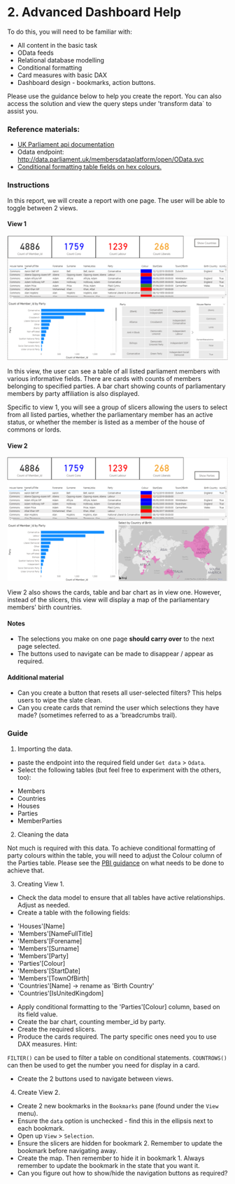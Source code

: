# 2. Advanced Dashboard Help

To do this, you will need to be familiar with:

- All content in the basic task
- OData feeds
- Relational database modelling
- Conditional formatting
- Card measures with basic DAX
- Dashboard design - bookmarks, action buttons.



Please use the guidance below to help you create the report. You can also access the solution and view the query
steps under 'transform data` to assist you.

### Reference materials:

* [UK Parliament api documentation](http://data.parliament.uk/membersdataplatform/open.aspx)
* Odata endpoint: http://data.parliament.uk/membersdataplatform/open/OData.svc
* [Conditional formatting table fields on hex colours.](https://docs.microsoft.com/en-us/power-bi/create-reports/desktop-conditional-table-formatting)

### Instructions

In this report, we will create a report with one page. The user will be able to toggle between 2 views.

#### View 1

![Dashboard with parliamentary party slicers](images/success_1.png)

In this view, the user can see a table of all listed parliament members with various informative fields.
There are cards with counts of members belonging to specified parties. A bar chart showing counts of parliamentary
members by party affiliation is also displayed. 

Specific to view 1, you will see a group of slicers allowing the users to select from all listed parties, whether
the parliamentary member has an active status, or whether the member is listed as a member of the house of
commons or lords.

#### View 2

![Dashboard with country of birth map](images/success_2.png)

View 2 also shows the cards, table and bar chart as in view one. However, instead of the slicers, this view will
display a map of the parliamentary members' birth countries.

#### Notes

* The selections you make on one page **should carry over** to the next page selected.
* The buttons used to navigate can be made to disappear / appear as required.

#### Additional material

* Can you create a button that resets all user-selected filters? This helps users to wipe the slate clean.
* Can you create cards that remind the user which selections they have made? (sometimes referred to as a 'breadcrumbs trail).

### Guide

1. Importing the data.

- paste the endpoint into the required field under `Get data` > `Odata`.
- Select the following tables (but feel free to experiment with the others, too):

* Members
* Countries
* Houses
* Parties
* MemberParties

2. Cleaning the data

Not much is required with this data. To achieve conditional formatting of party colours within the table, you
will need to adjust the Colour column of the Parties table. Please see the [PBI guidance](https://docs.microsoft.com/en-us/power-bi/create-reports/desktop-conditional-table-formatting)
on what needs to be done to achieve that. 

3. Creating View 1.

- Check the data model to ensure that all tables have active relationships. Adjust as needed.
- Create a table with the following fields:

* 'Houses'[Name]
* 'Members'[NameFullTitle]
* 'Members'[Forename]
* 'Members'[Surname]
* 'Members'[Party]
* 'Parties'[Colour]
* 'Members'[StartDate]
* 'Members'[TownOfBirth]
* 'Countries'[Name] -> rename as 'Birth Country'
* 'Countries'[IsUnitedKingdom]

- Apply conditional formatting to the 'Parties'[Colour] column, based on its field value.
- Create the bar chart, counting member_id by party.
- Create the required slicers.
- Produce the cards required. The party specific ones need you to use DAX measures. Hint:

`FILTER()` can be used to filter a table on conditional statements. 
`COUNTROWS()` can then be used to get the number you need for display in a card.
- Create the 2 buttons used to navigate between views.

4. Create View 2.

- Create 2 new bookmarks in the `Bookmarks` pane (found under the `View` menu).
- Ensure the `data` option is unchecked - find this in the ellipsis next to each bookmark.
- Open up `View` > `Selection`.
- Ensure the slicers are hidden for bookmark 2. Remember to update the bookmark before navigating away.
- Create the map. Then remember to hide it in bookmark 1. Always remember to update the bookmark in the state
that you want it.
- Can you figure out how to show/hide the navigation buttons as required?